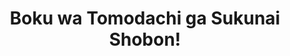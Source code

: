 --- 
title: "Boku wa Tomodachi ga Sukunai Shobon!"
publishdate: "2019-7-30T16:48:46+02:00"
src: "https://365manga.net/manga/boku-wa-tomodachi-ga-sukunai-shobon"
image: "https://data.365manga.net/images/thumbnails/6776-boku-wa-tomodachi-ga-sukunai-shobon.jpg"
description: "Boku wa Tomodachi ga Sukunai Shobo-n! is a spin-off comic series written by Kazehana Chiruwo and illustrated by Shirabi. It's a collection of oneshots focusing on the members of the Neighbor's Club and their relationships with each other."
---